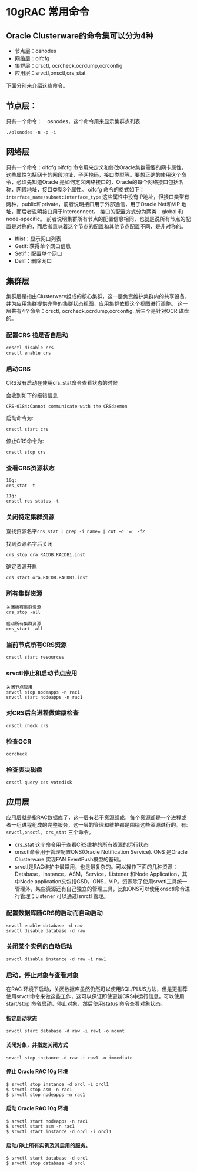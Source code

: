 <!-- toc -->

# 10gRAC 常用命令
## Oracle Clusterware的命令集可以分为4种
- 节点层：osnodes
- 网络层：oifcfg
- 集群层：crsctl, ocrcheck,ocrdump,ocrconfig
- 应用层：srvctl,onsctl,crs_stat

下面分别来介绍这些命令。

## 节点层：
只有一个命令：　osnodes，这个命令用来显示集群点列表
```
./olsnodes -n -p -i
```

## 网络层
只有一个命令：oifcfg
oifcfg 命令用来定义和修改Oracle集群需要的网卡属性，这些属性包括网卡的网段地址，子网掩码，接口类型等。要想正确的使用这个命令，必须先知道Oracle 是如何定义网络接口的，Oracle的每个网络接口包括名称，网段地址，接口类型3个属性。
oifcfg 命令的格式如下：`interface_name/subnet:interface_type`
这些属性中没有IP地址，但接口类型有两种，public和private，前者说明接口用于外部通信，用于Oracle Net和VIP 地址，而后者说明接口用于Interconnect。
接口的配置方式分为两类：global 和node-specific。 前者说明集群所有节点的配置信息相同，也就是说所有节点的配置是对称的，而后者意味着这个节点的配置和其他节点配置不同，是非对称的。

- Iflist：显示网口列表
- Getif: 获得单个网口信息
- Setif：配置单个网口
- Delif：删除网口


## 集群层
集群层是指由Clusterware组成的核心集群，这一层负责维护集群内的共享设备，并为应用集群提供完整的集群状态视图，应用集群依据这个视图进行调整。
这一层共有4个命令：crsctl, ocrcheck,ocrdump,ocrconfig. 后三个是针对OCR 磁盘的。

### 配置CRS 栈是否自启动
```
crsctl disable crs
crsctl enable crs
```

### 启动CRS
CRS没有启动在使用crs_stat命令查看状态的时候

会收到如下的报错信息
```
CRS-0184:Cannot communicate with the CRSdaemon
```
启动命令为:
```
crsctl start crs
```
停止CRS命令为:
```
crsctl stop crs
```

### 查看CRS资源状态
```
10g:
crs_stat –t

11g:
crsctl res status -t
```


### 关闭特定集群资源
查找资源名字`crs_stat | grep -i name= | cut -d '=' -f2`

找到资源名字后关闭
```
crs_stop ora.RACDB.RACDB1.inst
```

确定资源开启
```
crs_start ora.RACDB.RACDB1.inst
```

### 所有集群资源
```
关闭所有集群资源
crs_stop -all

启动所有集群资源
crs_start -all
```

### 当前节点所有CRS资源
```
crsctl start resources
```

### srvctl停止和启动节点应用
```
关闭节点应用
srvctl stop nodeapps -n rac1
srvctl start nodeapps -n rac1
```

### 对CRS后台进程做健康检查
```
crsctl check crs
```

### 检查OCR
```
ocrcheck
```

### 检查表决磁盘
```
crsctl query css votedisk
```

## 应用层
应用层就是指RAC数据库了，这一层有若干资源组成，每个资源都是一个进程或者一组进程组成的完整服务，这一层的管理和维护都是围绕这些资源进行的。有: `srvctl,onsctl, crs_stat` 三个命令。

- crs_stat 这个命令用于查看CRS维护的所有资源的运行状态
- onsctl命令用于管理配置ONS(Oracle Notification Service). ONS 是Oracle Clusterware 实现FAN EventPush模型的基础。
- srvctl是RAC维护中最常用，也是最复杂的。可以操作下面的几种资源：Database，Instance，ASM，Service，Listener 和Node Application，其中Node application又包括GSD，ONS，VIP。资源除了使用srvctl工具统一管理外，某些资源还有自己独立的管理工具，比如ONS可以使用onsctl命令进行管理；Listener 可以通过lsnrctl 管理。

### 配置数据库随CRS的启动而自动启动
```
srvctl enable database -d raw
srvctl disable database -d raw
```

### 关闭某个实例的自动启动
```
srvctl disable instance -d raw -i raw1
```

### 启动，停止对象与查看对象
在RAC 环境下启动，关闭数据库虽然仍然可以使用SQL/PLUS方法，但是更推荐使用srvctl命令来做这些工作，这可以保证即使更新CRS中运行信息，可以使用start/stop 命令启动，停止对象，然后使用status 命令查看对象状态。

#### 指定启动状态
```
srvctl start database -d raw -i raw1 -o mount
```
#### 关闭对象，并指定关闭方式
```
srvctl stop instance -d raw -i raw1 -o immediate
```
#### 停止 Oracle RAC 10g 环境
```
$ srvctl stop instance -d orcl -i orcl1
$ srvctl stop asm -n rac1
$ srvctl stop nodeapps –n rac1
```
#### 启动 Oracle RAC 10g 环境
```
$ srvctl start nodeapps -n rac1
$ srvctl start asm -n rac1
$ srvctl start instance -d orcl -i orcl1
```

#### 启动/停止所有实例及其启用的服务。
```
$ srvctl start database -d orcl
$ srvctl stop database -d orcl
```
